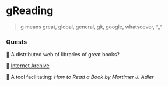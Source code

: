 # gReading

> g means great, global, general, git, google, whatsoever, ^_^

### Quests

:whale: A distributed web of libraries of great books?

   :door: [Internet Archive](https://github.com/internetarchive)

:whale: A tool facilitating: _How to Read a Book by Mortimer J. Adler_
